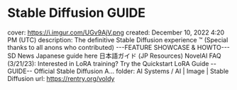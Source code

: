 # Stable Diffusion GUIDE

cover: https://i.imgur.com/UGv9AjV.png
created: December 10, 2022 4:20 PM (UTC)
description: The definitive Stable Diffusion experience ™ (Special thanks to all anons who contributed) ---FEATURE SHOWCASE & HOWTO--- SD News Japanese guide here 日本語ガイド (JP Resources) NovelAI FAQ  (3/21/23):  Interested in LoRA training? Try the Quickstart LoRA Guide --GUIDE-- Official Stable Diffusion A...
folder: AI Systems / AI | Image | Stable Diffusion
url: https://rentry.org/voldy